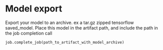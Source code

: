 # Model export

Export your model to an archive. ex a tar.gz zipped tensorflow saved\_model. Place this model in the artifact path, and include the path in the job completion call

```text
job.complete_job(path_to_artifact_with_model_archive)
```

